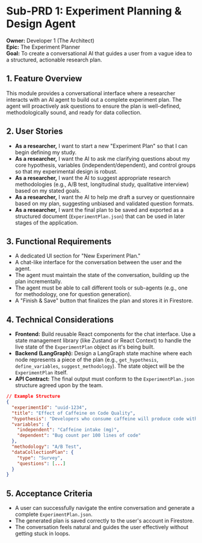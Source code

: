 # Sub-PRD 1: Experiment Planning & Design Agent

**Owner:** Developer 1 (The Architect)  
**Epic:** The Experiment Planner  
**Goal:** To create a conversational AI that guides a user from a vague idea to a structured, actionable research plan.

## 1. Feature Overview

This module provides a conversational interface where a researcher interacts with an AI agent to build out a complete experiment plan. The agent will proactively ask questions to ensure the plan is well-defined, methodologically sound, and ready for data collection.

## 2. User Stories

- **As a researcher,** I want to start a new "Experiment Plan" so that I can begin defining my study.
- **As a researcher,** I want the AI to ask me clarifying questions about my core hypothesis, variables (independent/dependent), and control groups so that my experimental design is robust.
- **As a researcher,** I want the AI to suggest appropriate research methodologies (e.g., A/B test, longitudinal study, qualitative interview) based on my stated goals.
- **As a researcher,** I want the AI to help me draft a survey or questionnaire based on my plan, suggesting unbiased and validated question formats.
- **As a researcher,** I want the final plan to be saved and exported as a structured document (`ExperimentPlan.json`) that can be used in later stages of the application.

## 3. Functional Requirements

- A dedicated UI section for "New Experiment Plan."
- A chat-like interface for the conversation between the user and the agent.
- The agent must maintain the state of the conversation, building up the plan incrementally.
- The agent must be able to call different tools or sub-agents (e.g., one for methodology, one for question generation).
- A "Finish & Save" button that finalizes the plan and stores it in Firestore.

## 4. Technical Considerations

- **Frontend:** Build reusable React components for the chat interface. Use a state management library (like Zustand or React Context) to handle the live state of the `ExperimentPlan` object as it's being built.
- **Backend (LangGraph):** Design a LangGraph state machine where each node represents a piece of the plan (e.g., `get_hypothesis`, `define_variables`, `suggest_methodology`). The state object will be the `ExperimentPlan` itself.
- **API Contract:** The final output must conform to the `ExperimentPlan.json` structure agreed upon by the team.

```json
// Example Structure
{
  "experimentId": "uuid-1234",
  "title": "Effect of Caffeine on Code Quality",
  "hypothesis": "Developers who consume caffeine will produce code with 20% fewer bugs.",
  "variables": {
    "independent": "Caffeine intake (mg)",
    "dependent": "Bug count per 100 lines of code"
  },
  "methodology": "A/B Test",
  "dataCollectionPlan": {
    "type": "Survey",
    "questions": [...]
  }
}
```

## 5. Acceptance Criteria

- A user can successfully navigate the entire conversation and generate a complete `ExperimentPlan.json`.
- The generated plan is saved correctly to the user's account in Firestore.
- The conversation feels natural and guides the user effectively without getting stuck in loops.